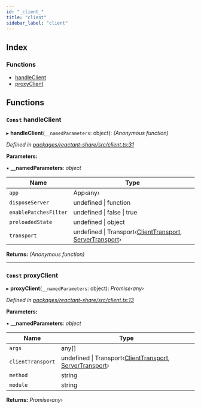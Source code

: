 ```yaml
---
id: "_client_"
title: "client"
sidebar_label: "client"
---
```


## Index

### Functions

* [handleClient](_client_.md#const-handleclient)
* [proxyClient](_client_.md#const-proxyclient)

## Functions

### `Const` handleClient

▸ **handleClient**(`__namedParameters`: object): *(Anonymous function)*

*Defined in [packages/reactant-share/src/client.ts:31](https://github.com/unadlib/reactant/blob/950d72fe/packages/reactant-share/src/client.ts#L31)*

**Parameters:**

▪ **__namedParameters**: *object*

Name | Type |
------ | ------ |
`app` | App‹any› |
`disposeServer` | undefined &#124; function |
`enablePatchesFilter` | undefined &#124; false &#124; true |
`preloadedState` | undefined &#124; object |
`transport` | undefined &#124; Transport‹[ClientTransport](../interfaces/_interfaces_.clienttransport.md), [ServerTransport](../interfaces/_interfaces_.servertransport.md)› |

**Returns:** *(Anonymous function)*

___

### `Const` proxyClient

▸ **proxyClient**(`__namedParameters`: object): *Promise‹any›*

*Defined in [packages/reactant-share/src/client.ts:13](https://github.com/unadlib/reactant/blob/950d72fe/packages/reactant-share/src/client.ts#L13)*

**Parameters:**

▪ **__namedParameters**: *object*

Name | Type |
------ | ------ |
`args` | any[] |
`clientTransport` | undefined &#124; Transport‹[ClientTransport](../interfaces/_interfaces_.clienttransport.md), [ServerTransport](../interfaces/_interfaces_.servertransport.md)› |
`method` | string |
`module` | string |

**Returns:** *Promise‹any›*
